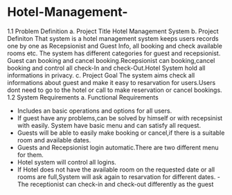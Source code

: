 # Hotel-Management-

1.1 Problem Definition
a. Project Title
Hotel Management System
b. Project Definiton
    That system is a hotel management system keeps users records one by one as Recepsionist and
Guest Info, all booking and check available rooms etc. The system has different categories for
guest and recepsionist. Guest can booking and cancel booking.Recepsionist can booking,cancel
booking and control all check-In and check-Out.Hotel System hold all informations in privacy.
c. Project Goal
    The system aims check all informations about guest and make it easy to resarvation for users.Users
dont need to go to the hotel or call to make reservation or cancel bookings.
1.2 System Requirements
a. Functional Requirements
- Includes an basic operations and options for all users.
- If guest have any problems,can be solved by himself or with recepsinist with easily.
System have basic menu and can satisfy all request.
- Guests will be able to easily make booking or cancel,if there is a suitable room and
available dates.
- Guests and Recepsionist login automatic.There are two different menu for them.
- Hotel system will control all logins.
- If Hotel does not have the available room on the requested date or all rooms are
full,System will ask again to resarvation for different dates.
-The receptionist can check-in and check-out differently as the guest
